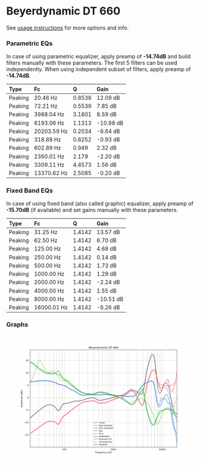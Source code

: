 # Beyerdynamic DT 660
See [usage instructions](https://github.com/jaakkopasanen/AutoEq#usage) for more options and info.

### Parametric EQs
In case of using parametric equalizer, apply preamp of **-14.74dB** and build filters manually
with these parameters. The first 5 filters can be used independently.
When using independent subset of filters, apply preamp of **-14.74dB**.

| Type    | Fc          |      Q | Gain      |
|:--------|:------------|:-------|:----------|
| Peaking | 20.46 Hz    | 0.8538 | 12.09 dB  |
| Peaking | 72.21 Hz    | 0.5539 | 7.85 dB   |
| Peaking | 3988.04 Hz  | 3.1801 | 8.59 dB   |
| Peaking | 6193.06 Hz  | 1.1313 | -10.98 dB |
| Peaking | 20203.59 Hz | 0.2034 | -6.64 dB  |
| Peaking | 318.88 Hz   | 0.8252 | -0.93 dB  |
| Peaking | 602.89 Hz   | 0.949  | 2.32 dB   |
| Peaking | 2360.01 Hz  | 2.179  | -2.20 dB  |
| Peaking | 3309.11 Hz  | 4.4573 | 1.56 dB   |
| Peaking | 13370.62 Hz | 2.5085 | -0.20 dB  |

### Fixed Band EQs
In case of using fixed band (also called graphic) equalizer, apply preamp of **-15.70dB**
(if available) and set gains manually with these parameters.

| Type    | Fc          |      Q | Gain      |
|:--------|:------------|:-------|:----------|
| Peaking | 31.25 Hz    | 1.4142 | 13.57 dB  |
| Peaking | 62.50 Hz    | 1.4142 | 6.70 dB   |
| Peaking | 125.00 Hz   | 1.4142 | 4.68 dB   |
| Peaking | 250.00 Hz   | 1.4142 | 0.14 dB   |
| Peaking | 500.00 Hz   | 1.4142 | 1.73 dB   |
| Peaking | 1000.00 Hz  | 1.4142 | 1.29 dB   |
| Peaking | 2000.00 Hz  | 1.4142 | -2.24 dB  |
| Peaking | 4000.00 Hz  | 1.4142 | 1.55 dB   |
| Peaking | 8000.00 Hz  | 1.4142 | -10.51 dB |
| Peaking | 16000.01 Hz | 1.4142 | -6.26 dB  |

### Graphs
![](./Beyerdynamic%20DT%20660.png)